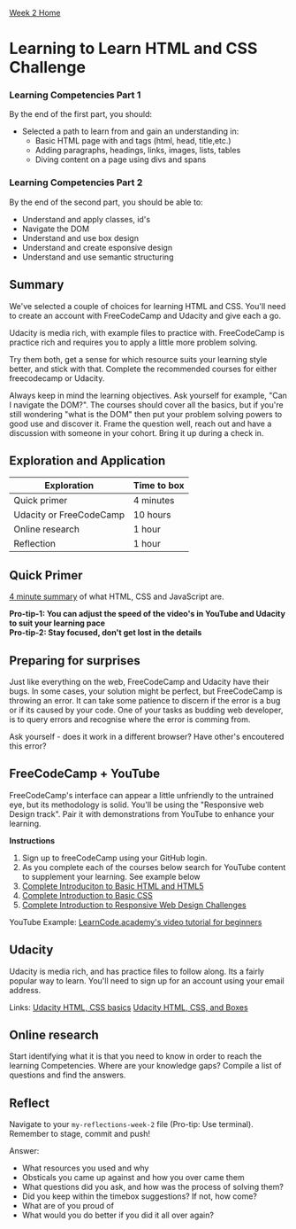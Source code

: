 [Week 2 Home](README.md)

# Learning to Learn HTML and CSS Challenge 

### Learning Competencies Part 1
By the end of the first part, you should:
- Selected a path to learn from and gain an understanding in: 
  - Basic HTML page with and tags (html, head, title,etc.)
  - Adding paragraphs, headings, links, images, lists, tables  
  - Diving content on a page using divs and spans

### Learning Competencies Part 2
By the end of the second part, you should be able to:

- Understand and apply classes, id's  
- Navigate the DOM 
- Understand and use box design 
- Understand and create esponsive design 
- Understand and use semantic structuring 


## Summary
We've selected a couple of choices for learning HTML and CSS. You'll need to create an account with FreeCodeCamp and  Udacity and give each a go. 

Udacity is media rich, with example files to practice with. 
FreeCodeCamp is practice rich and requires you to apply a little more problem solving. 

Try them both, get a sense for which resource suits your learning style better, and stick with that. Complete the recommended courses for either freecodecamp or Udacity.  

Always keep in mind the learning objectives. Ask yourself for example, "Can I navigate the DOM?". The courses should cover all the basics, but if you're still wondering "what is the DOM" then put your problem solving powers to good use and discover it. Frame the question well, reach out and have a discussion with someone in your cohort. Bring it up during a check in. 


## Exploration and Application

Exploration | Time to box |
------------|----------|
Quick primer | 4 minutes 
Udacity or FreeCodeCamp | 10 hours 
Online research | 1 hour |
Reflection | 1 hour


## Quick Primer 
[4 minute summary](https://www.youtube.com/watch?v=gT0Lh1eYk78) of what HTML, CSS and JavaScript are. 


__Pro-tip-1: You can adjust the speed of the video's in YouTube and Udacity to suit your learning pace__  
__Pro-tip-2: Stay focused, don't get lost in the details__  

## Preparing for surprises
Just like everything on the web, FreeCodeCamp and Udacity have their bugs. In some cases, your solution might be perfect, but FreeCodeCamp is throwing an error. It can take some patience to discern if the error is a bug or if its caused by your code. One of your tasks as budding web developer, is to query errors and recognise where the error is comming from.

Ask yourself - does it work in a different browser? Have other's encoutered this error? 

## FreeCodeCamp + YouTube

FreeCodeCamp's interface can appear a little unfriendly to the untrained eye, but its methodology is solid. You'll be using the "Responsive web Design track". Pair it with demonstrations from YouTube to enhance your learning. 

__Instructions__
1. Sign up to freeCodeCamp using your GitHub login. 
2. As you complete each of the courses below search for YouTube content to supplement your learning. See example below
3. [Complete Introduciton to Basic HTML and HTML5](https://learn.freecodecamp.org/responsive-web-design/basic-html-and-html5)  
4. [Complete Introduction to Basic CSS](https://learn.freecodecamp.org/responsive-web-design/basic-css)  
5. [Complete Introduction to Responsive Web Design Challenges](https://learn.freecodecamp.org/responsive-web-design/responsive-web-design-principles/)

YouTube Example: 
[LearnCode.academy's video tutorial for beginners](https://www.youtube.com/watch?v=3JluqTojuME&list=PLoYCgNOIyGAB_8_iq1cL8MVeun7cB6eNc&index=1) 


## Udacity 

Udacity is media rich, and has practice files to follow along. Its a fairly popular way to learn. You'll need to sign up for an account using your email address. 


Links:
[Udacity HTML, CSS basics](https://www.udacity.com/course/intro-to-html-and-css--ud001)
[Udacity HTML, CSS, and Boxes](https://classroom.udacity.com/courses/ud304) 

## Online research 
Start identifying what it is that you need to know in order to reach the learning Competencies. Where are your knowledge gaps? Compile a list of questions and find the answers. 

 
## Reflect
Navigate to your `my-reflections-week-2` file (Pro-tip: Use terminal). Remember to stage, commit and push! 

Answer: 

- What resources you used and why 
- Obsticals you came up against and how you over came them
- What questions did you ask, and how was the process of solving them? 
- Did you keep within the timebox suggestions? If not, how come?
- What are of you proud of 
- What would you do better if you did it all over again? 


